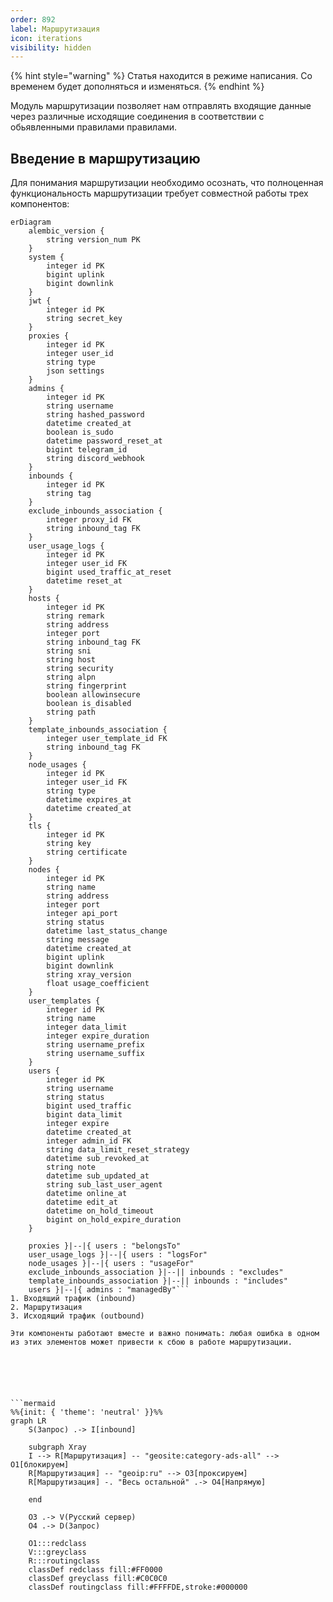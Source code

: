 ```yaml
---
order: 892
label: Маршрутизация
icon: iterations
visibility: hidden
---
```

{% hint style="warning" %}
Статья находится в режиме написания. Со временем будет дополняться и изменяться. 
{% endhint %}

Модуль маршрутизации позволяет нам отправлять входящие данные через различные исходящие соединения в соответствии с обьявленными правилами правилами.

## Введение в маршрутизацию

Для понимания маршрутизации необходимо осознать, что полноценная функциональность маршрутизации требует совместной работы трех компонентов: 
```mermaid
erDiagram
    alembic_version {
        string version_num PK
    }
    system {
        integer id PK
        bigint uplink
        bigint downlink
    }
    jwt {
        integer id PK
        string secret_key
    }
    proxies {
        integer id PK
        integer user_id
        string type
        json settings
    }
    admins {
        integer id PK
        string username
        string hashed_password
        datetime created_at
        boolean is_sudo
        datetime password_reset_at
        bigint telegram_id
        string discord_webhook
    }
    inbounds {
        integer id PK
        string tag
    }
    exclude_inbounds_association {
        integer proxy_id FK
        string inbound_tag FK
    }
    user_usage_logs {
        integer id PK
        integer user_id FK
        bigint used_traffic_at_reset
        datetime reset_at
    }
    hosts {
        integer id PK
        string remark
        string address
        integer port
        string inbound_tag FK
        string sni
        string host
        string security
        string alpn
        string fingerprint
        boolean allowinsecure
        boolean is_disabled
        string path
    }
    template_inbounds_association {
        integer user_template_id FK
        string inbound_tag FK
    }
    node_usages {
        integer id PK
        integer user_id FK
        string type
        datetime expires_at
        datetime created_at
    }
    tls {
        integer id PK
        string key
        string certificate
    }
    nodes {
        integer id PK
        string name
        string address
        integer port
        integer api_port
        string status
        datetime last_status_change
        string message
        datetime created_at
        bigint uplink
        bigint downlink
        string xray_version
        float usage_coefficient
    }
    user_templates {
        integer id PK
        string name
        integer data_limit
        integer expire_duration
        string username_prefix
        string username_suffix
    }
    users {
        integer id PK
        string username
        string status
        bigint used_traffic
        bigint data_limit
        integer expire
        datetime created_at
        integer admin_id FK
        string data_limit_reset_strategy
        datetime sub_revoked_at
        string note
        datetime sub_updated_at
        string sub_last_user_agent
        datetime online_at
        datetime edit_at
        datetime on_hold_timeout
        bigint on_hold_expire_duration
    }

    proxies }|--|{ users : "belongsTo"
    user_usage_logs }|--|{ users : "logsFor"
    node_usages }|--|{ users : "usageFor"
    exclude_inbounds_association }|--|| inbounds : "excludes"
    template_inbounds_association }|--|| inbounds : "includes"
    users }|--|{ admins : "managedBy"```
1. Входящий трафик (inbound)
2. Маршрутизация
3. Исходящий трафик (outbound)

Эти компоненты работают вместе и важно понимать: любая ошибка в одном из этих элементов может привести к сбою в работе маршрутизации.






```mermaid
%%{init: { 'theme': 'neutral' }}%%
graph LR
    S(Запрос) .-> I[inbound]

    subgraph Xray
    I --> R[Маршрутизация] -- "geosite:category-ads-all" --> O1[блокируем]
    R[Маршрутизация] -- "geoip:ru" --> O3[проксируем]
    R[Маршрутизация] -. "Весь остальной" .-> O4[Напрямую]

    end

    O3 .-> V(Русский сервер)
    O4 .-> D(Запрос)

    O1:::redclass
    V:::greyclass
    R:::routingclass
    classDef redclass fill:#FF0000
    classDef greyclass fill:#C0C0C0
    classDef routingclass fill:#FFFFDE,stroke:#000000

```